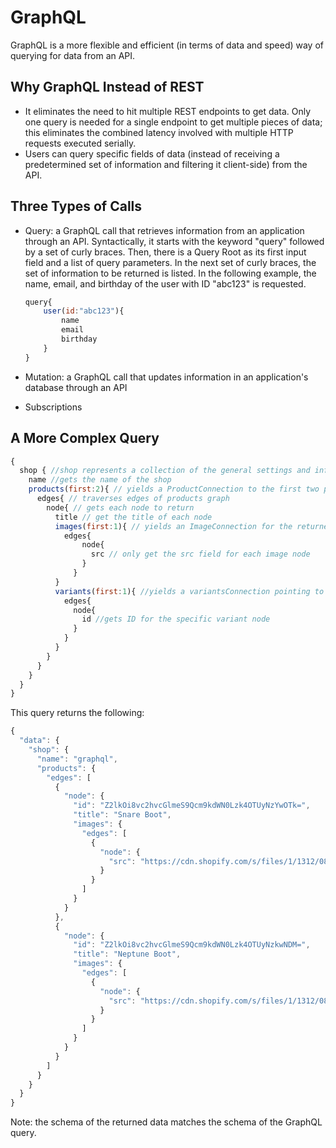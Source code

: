 # GraphQL
GraphQL is a more flexible and efficient (in terms of data and speed) way of querying for data from an API.
## Why GraphQL Instead of REST
- It eliminates the need to hit multiple REST endpoints to get data.  Only one query is needed for a single endpoint to get multiple pieces of data; this eliminates the combined latency involved with multiple HTTP requests executed serially.
- Users can query specific fields of data (instead of receiving a predetermined set of information and filtering it client-side) from the API.
## Three Types of Calls
- Query: a GraphQL call that retrieves information from an application through an API.  Syntactically, it starts with the keyword "query" followed by a set of curly braces.  Then, there is a Query Root as its first input field and a list of query parameters.  In the next set of curly braces, the set of information to be returned is listed.  In the following example, the name, email, and birthday of the user with ID "abc123" is requested.

    ```javascript
    query{
        user(id:"abc123"){
            name
            email
            birthday
        }
    }
    ``` 

- Mutation: a GraphQL call that updates information in an application's database through an API
- Subscriptions


## A More Complex Query
```javascript
{
  shop { //shop represents a collection of the general settings and information about the shop
    name //gets the name of the shop
    products(first:2){ // yields a ProductConnection to the first two products.  The connection points to the products graph
      edges{ // traverses edges of products graph
        node{ // gets each node to return
          title // get the title of each node
          images(first:1){ // yields an ImageConnection for the returned product node which points to a graph of images
           	edges{
                node{
                  src // only get the src field for each image node
                }
              } 
          }
          variants(first:1){ //yields a variantsConnection pointing to a graph of variants for that specific product (defined by the product node)
            edges{
              node{
                id //gets ID for the specific variant node
              }
            }
          }
        }
      }
    }
  }
}
```
This query returns the following:
```javascript
{
  "data": {
    "shop": {
      "name": "graphql",
      "products": {
        "edges": [
          {
            "node": {
              "id": "Z2lkOi8vc2hvcGlmeS9Qcm9kdWN0Lzk4OTUyNzYwOTk=",
              "title": "Snare Boot",
              "images": {
                "edges": [
                  {
                    "node": {
                      "src": "https://cdn.shopify.com/s/files/1/1312/0893/products/001_grande_89f870ed-dc56-4990-9aa5-4f11ddf13108.jpg?v=1491918957"
                    }
                  }
                ]
              }
            }
          },
          {
            "node": {
              "id": "Z2lkOi8vc2hvcGlmeS9Qcm9kdWN0Lzk4OTUyNzkwNDM=",
              "title": "Neptune Boot",
              "images": {
                "edges": [
                  {
                    "node": {
                      "src": "https://cdn.shopify.com/s/files/1/1312/0893/products/001_f5b2f018-5434-446e-912c-10484293c134.jpg?v=1491850944"
                    }
                  }
                ]
              }
            }
          }
        ]
      }
    }
  }
}
```
Note: the schema of the returned data matches the schema of the GraphQL query.